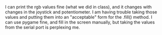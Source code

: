 I can print the rgb values fine (what we did in class), and it changes with changes in the joystick and potentiometer. I am having trouble taking those values and putting them into an "acceptable" form for the .fill() method. I can use pygame fine, and fill in the screen manually, but taking the values from the serial port is perplexing me.
